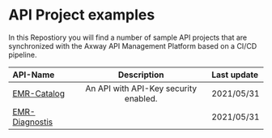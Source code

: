 # API Project examples

In this Repostiory you will find a number of sample API projects that are synchronized with the Axway API Management Platform based on a CI/CD pipeline.

| API-Name                             | Description                                                                      | Last update  |
| :---                                 | :---:                                                                            | :---         |
| [EMR-Catalog](api-emr-catalog)       | An API with API-Key security enabled.                                            | 2021/05/31   |
| [EMR-Diagnostis](api-emr-diagnostic) |                                                                                  | 2021/05/31   |